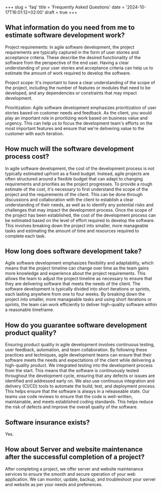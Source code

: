+++
slug = 'faq'
title = 'Frequently Asked Questions'
date = '2024-10-17T16:01:12+02:00'
draft = true
+++

## What information do you need from me to estimate software development work?

Project requirements: In agile software development, the project requirements are typically captured in the form of user stories and acceptance criteria. These describe the desired functionality of the software from the perspective of the end user. Having a clear understanding of your user stories and acceptance criteria can help us to estimate the amount of work required to develop the software.

Project scope: It's important to have a clear understanding of the scope of the project, including the number of features or modules that need to be developed, and any dependencies or constraints that may impact development.

Prioritization: Agile software development emphasizes prioritization of user stories based on customer needs and feedback. As the client, you would play an important role in prioritizing work based on business value and urgency. This can help us to focus the development team's efforts on the most important features and ensure that we're delivering value to the customer with each iteration.

## How much will the software development process cost?

In agile software development, the cost of the development process is not typically estimated upfront as a fixed budget. Instead, agile projects are often structured around a flexible budget that can adapt to changing requirements and priorities as the project progresses. To provide a rough estimate of the cost, it's necessary to first understand the scope of the project and the requirements of the client. This can be done through discussions and collaboration with the client to establish a clear understanding of their needs, as well as to identify any potential risks and challenges that may impact the development process. Once the scope of the project has been established, the cost of the development process can be estimated based on the level of effort required to develop the software. This involves breaking down the project into smaller, more manageable tasks and estimating the amount of time and resources required to complete each task.

## How long does software development take?

Agile software development emphasizes flexibility and adaptability, which means that the project timeline can change over time as the team gains more knowledge and experience about the project requirements. This allows the team to adjust the project timeline as necessary to ensure that they are delivering software that meets the needs of the client. The software development is typically divided into short iterations or sprints, each lasting anywhere from one to four weeks. By breaking down the project into smaller, more manageable tasks and using short iterations or sprints, the team can work efficiently to deliver high-quality software within a reasonable timeframe.

## How do you guarantee software development product quality?

Ensuring product quality in agile development involves continuous testing, user feedback, automation, and team collaboration. By following these practices and techniques, agile development teams can ensure that their software meets the needs and expectations of the client while delivering a high-quality product. We integrated testing into the development process from the start. This means that the software is continuously tested throughout the development cycle, ensuring that any defects or issues are identified and addressed early on. We also use continuous integration and delivery (CI/CD) tools to automate the build, test, and deployment process. This helps ensure that the software is always in a releaseable state. Our teams use code reviews to ensure that the code is well-written, maintainable, and meets established coding standards. This helps reduce the risk of defects and improve the overall quality of the software.

## Software insurance exists?

Yes.

## How about Server and website maintenance after the successful completion of a project?

After completing a project, we offer server and website maintenance services to ensure the smooth and secure operation of your web application. We can monitor, update, backup, and troubleshoot your server and website as per your needs and preferences.